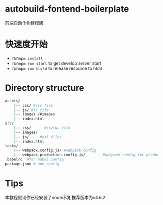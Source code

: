 # autobuild-fontend-boilerplate
前端自动化构建模版



快速度开始
===
- run`npm install`
- run`npm run start` to get develop server start
- run`npm run build` to release resource to html

 

Directory structure
===

```sh
assets/
    |-- css/ #css file
    |-- js/ #js file
    |-- images /#images
    |-- index.html
src/
    |-- css/      #stylus file
    |-- images/
    |-- js/     #es6 files
    |-- index.html 
tasks/
    |-- webpack.config.js/ #webpack config
    |-- webpack.production.config.js/        #webpack config for production
.babelrc  #for babel config
package.json # npm config
```

Tips
===
本教程假设你已经安装了node环境,推荐版本为v4.6.2